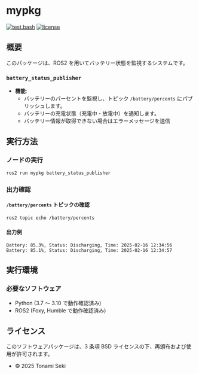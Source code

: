 # mypkg

[![test.bash](https://github.com/STonami/mypkg/actions/workflows/test.yml/badge.svg)](https://github.com/STonami/mypkg/actions/workflows/test.yml)
[![license](https://img.shields.io/badge/license-BSD--3--Clause-green?style=flat)](https://github.com/STonami/mypkg?tab=BSD-3-Clause-1-ov-file)

## 概要
このパッケージは、ROS2 を用いてバッテリー状態を監視するシステムです。

### `battery_status_publisher`

- **機能**:
  - バッテリーのパーセントを監視し、トピック `/battery/percents` にパブリッシュします。
  - バッテリーの充電状態（充電中・放電中）を通知します。
  - バッテリー情報が取得できない場合はエラーメッセージを送信

## 実行方法

### ノードの実行
```bash
ros2 run mypkg battery_status_publisher
```

### 出力確認

#### `/battery/percents` トピックの確認
```bash
ros2 topic echo /battery/percents
```

#### 出力例
```
Battery: 85.3%, Status: Discharging, Time: 2025-02-16 12:34:56
Battery: 85.1%, Status: Discharging, Time: 2025-02-16 12:34:57
```

## 実行環境

### 必要なソフトウェア
- Python (3.7 ～ 3.10 で動作確認済み)
- ROS2 (Foxy, Humble で動作確認済み)

## ライセンス
このソフトウェアパッケージは、3 条項 BSD ライセンスの下、再頒布および使用が許可されます。

- © 2025 Tonami Seki


